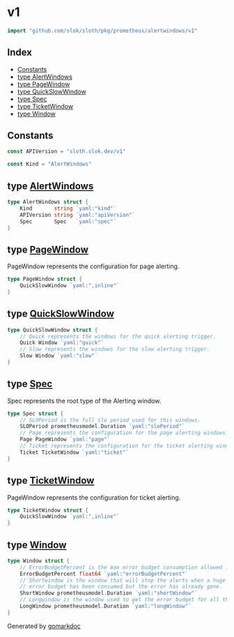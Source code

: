 <!-- Code generated by gomarkdoc. DO NOT EDIT -->

# v1

```go
import "github.com/slok/sloth/pkg/prometheus/alertwindows/v1"
```

## Index

- [Constants](<#constants>)
- [type AlertWindows](<#AlertWindows>)
- [type PageWindow](<#PageWindow>)
- [type QuickSlowWindow](<#QuickSlowWindow>)
- [type Spec](<#Spec>)
- [type TicketWindow](<#TicketWindow>)
- [type Window](<#Window>)


## Constants

<a name="APIVersion"></a>

```go
const APIVersion = "sloth.slok.dev/v1"
```

<a name="Kind"></a>

```go
const Kind = "AlertWindows"
```

<a name="AlertWindows"></a>
## type [AlertWindows](<https://github.com/Smartum/sloth/blob/main/pkg/prometheus/alertwindows/v1/v1.go#L12-L16>)



```go
type AlertWindows struct {
    Kind       string `yaml:"kind"`
    APIVersion string `yaml:"apiVersion"`
    Spec       Spec   `yaml:"spec"`
}
```

<a name="PageWindow"></a>
## type [PageWindow](<https://github.com/Smartum/sloth/blob/main/pkg/prometheus/alertwindows/v1/v1.go#L29-L31>)

PageWindow represents the configuration for page alerting.

```go
type PageWindow struct {
    QuickSlowWindow `yaml:",inline"`
}
```

<a name="QuickSlowWindow"></a>
## type [QuickSlowWindow](<https://github.com/Smartum/sloth/blob/main/pkg/prometheus/alertwindows/v1/v1.go#L38-L43>)



```go
type QuickSlowWindow struct {
    // Quick represents the windows for the quick alerting trigger.
    Quick Window `yaml:"quick"`
    // Slow represents the windows for the slow alerting trigger.
    Slow Window `yaml:"slow"`
}
```

<a name="Spec"></a>
## type [Spec](<https://github.com/Smartum/sloth/blob/main/pkg/prometheus/alertwindows/v1/v1.go#L19-L26>)

Spec represents the root type of the Alerting window.

```go
type Spec struct {
    // SLOPeriod is the full slo period used for this windows.
    SLOPeriod prometheusmodel.Duration `yaml:"sloPeriod"`
    // Page represents the configuration for the page alerting windows.
    Page PageWindow `yaml:"page"`
    // Ticket represents the configuration for the ticket alerting windows.
    Ticket TicketWindow `yaml:"ticket"`
}
```

<a name="TicketWindow"></a>
## type [TicketWindow](<https://github.com/Smartum/sloth/blob/main/pkg/prometheus/alertwindows/v1/v1.go#L34-L36>)

PageWindow represents the configuration for ticket alerting.

```go
type TicketWindow struct {
    QuickSlowWindow `yaml:",inline"`
}
```

<a name="Window"></a>
## type [Window](<https://github.com/Smartum/sloth/blob/main/pkg/prometheus/alertwindows/v1/v1.go#L45-L53>)



```go
type Window struct {
    // ErrorBudgetPercent is the max error budget consumption allowed in the window.
    ErrorBudgetPercent float64 `yaml:"errorBudgetPercent"`
    // Shortwindow is the window that will stop the alerts when a huge amount of
    // error budget has been consumed but the error has already gone.
    ShortWindow prometheusmodel.Duration `yaml:"shortWindow"`
    // Longwindow is the window used to get the error budget for all the window.
    LongWindow prometheusmodel.Duration `yaml:"longWindow"`
}
```

Generated by [gomarkdoc](<https://github.com/princjef/gomarkdoc>)
